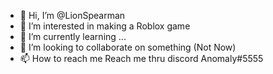 - 👋 Hi, I’m @LionSpearman
- 👀 I’m interested in making a Roblox game
- 🌱 I’m currently learning ...
- 💞️ I’m looking to collaborate on something (Not Now)
- 📫 How to reach me 
Reach me thru discord Anomaly#5555

